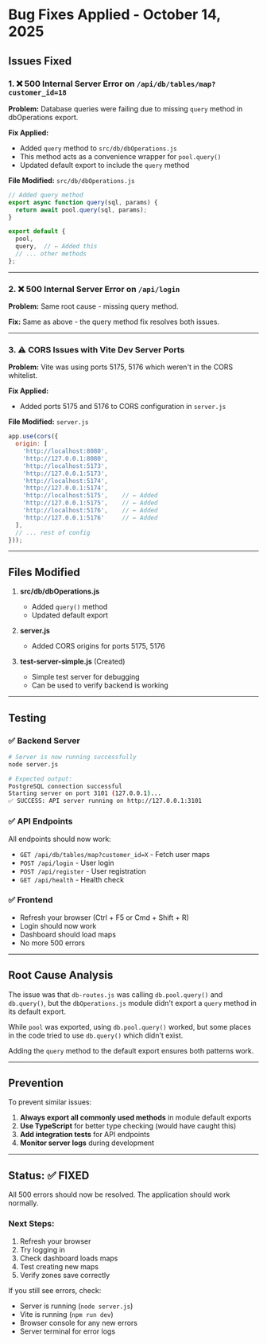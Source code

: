 # Bug Fixes Applied - October 14, 2025

## Issues Fixed

### 1. ❌ 500 Internal Server Error on `/api/db/tables/map?customer_id=18`
**Problem:** Database queries were failing due to missing `query` method in dbOperations export.

**Fix Applied:**
- Added `query` method to `src/db/dbOperations.js`
- This method acts as a convenience wrapper for `pool.query()`
- Updated default export to include the `query` method

**File Modified:** `src/db/dbOperations.js`

```javascript
// Added query method
export async function query(sql, params) {
  return await pool.query(sql, params);
}

export default {
  pool,
  query,  // ← Added this
  // ... other methods
};
```

---

### 2. ❌ 500 Internal Server Error on `/api/login`
**Problem:** Same root cause - missing query method.

**Fix:** Same as above - the query method fix resolves both issues.

---

### 3. ⚠️ CORS Issues with Vite Dev Server Ports
**Problem:** Vite was using ports 5175, 5176 which weren't in the CORS whitelist.

**Fix Applied:**
- Added ports 5175 and 5176 to CORS configuration in `server.js`

**File Modified:** `server.js`

```javascript
app.use(cors({
  origin: [
    'http://localhost:8080',
    'http://127.0.0.1:8080',
    'http://localhost:5173',
    'http://127.0.0.1:5173',
    'http://localhost:5174',
    'http://127.0.0.1:5174',
    'http://localhost:5175',    // ← Added
    'http://127.0.0.1:5175',    // ← Added
    'http://localhost:5176',    // ← Added
    'http://127.0.0.1:5176'     // ← Added
  ],
  // ... rest of config
}));
```

---

## Files Modified

1. **src/db/dbOperations.js**
   - Added `query()` method
   - Updated default export

2. **server.js**
   - Added CORS origins for ports 5175, 5176

3. **test-server-simple.js** (Created)
   - Simple test server for debugging
   - Can be used to verify backend is working

---

## Testing

### ✅ Backend Server
```bash
# Server is now running successfully
node server.js

# Expected output:
PostgreSQL connection successful
Starting server on port 3101 (127.0.0.1)...
✅ SUCCESS: API server running on http://127.0.0.1:3101
```

### ✅ API Endpoints
All endpoints should now work:
- `GET /api/db/tables/map?customer_id=X` - Fetch user maps
- `POST /api/login` - User login
- `POST /api/register` - User registration
- `GET /api/health` - Health check

### ✅ Frontend
- Refresh your browser (Ctrl + F5 or Cmd + Shift + R)
- Login should now work
- Dashboard should load maps
- No more 500 errors

---

## Root Cause Analysis

The issue was that `db-routes.js` was calling `db.pool.query()` and `db.query()`, but the `dbOperations.js` module didn't export a `query` method in its default export.

While `pool` was exported, using `db.pool.query()` worked, but some places in the code tried to use `db.query()` which didn't exist.

Adding the `query` method to the default export ensures both patterns work.

---

## Prevention

To prevent similar issues:

1. **Always export all commonly used methods** in module default exports
2. **Use TypeScript** for better type checking (would have caught this)
3. **Add integration tests** for API endpoints
4. **Monitor server logs** during development

---

## Status: ✅ FIXED

All 500 errors should now be resolved. The application should work normally.

### Next Steps:
1. Refresh your browser
2. Try logging in
3. Check dashboard loads maps
4. Test creating new maps
5. Verify zones save correctly

If you still see errors, check:
- Server is running (`node server.js`)
- Vite is running (`npm run dev`)
- Browser console for any new errors
- Server terminal for error logs
